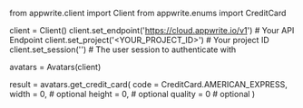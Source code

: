from appwrite.client import Client
from appwrite.enums import CreditCard

client = Client()
client.set_endpoint('https://cloud.appwrite.io/v1') # Your API Endpoint
client.set_project('<YOUR_PROJECT_ID>') # Your project ID
client.set_session('') # The user session to authenticate with

avatars = Avatars(client)

result = avatars.get_credit_card(
    code = CreditCard.AMERICAN_EXPRESS,
    width = 0, # optional
    height = 0, # optional
    quality = 0 # optional
)
